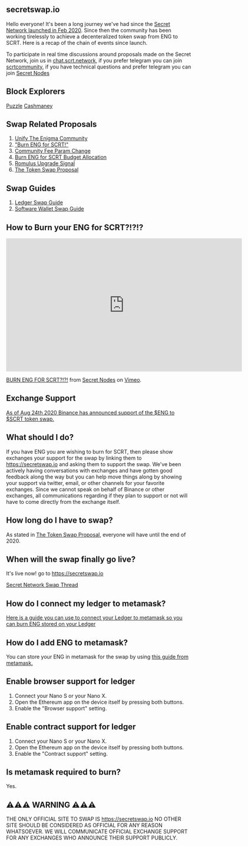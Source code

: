 ## secretswap.io

Hello everyone! It's been a long journey we've had since the [Secret Network launched in Feb 2020](https://blog.enigma.co/the-enigma-mainnet-has-launched-3bd0d40fe80d?source=collection_home---4------0-----------------------). Since then the community has been working tirelessly to achieve a decenteralized token swap from ENG to SCRT. Here is a recap of the chain of events since launch.

To participate in real time discussions around proposals made on the Secret Network, join us in [chat.scrt.network](https://chat.scrt.network), if you prefer telegram you can join [scrtcommunity](https://t.me/scrtcommunity), if you have technical questions and prefer telegram you can join [Secret Nodes](https://t.me/secretnodes)

## Block Explorers

[Puzzle](https://puzzle.report)
[Cashmaney](https://explorer.cashmaney.com)


## Swap Related Proposals

1. [Unify The Enigma Community](https://puzzle.report/secret/chains/secret-1/governance/proposals/2)
2. ["Burn ENG for SCRT!"](https://puzzle.report/secret/chains/secret-1/governance/proposals/4)
3. [Community Fee Param Change](https://puzzle.report/secret/chains/secret-1/governance/proposals/5)
4. [Burn ENG for SCRT Budget Allocation](https://www.puzzle.report/secret/chains/secret-1/governance/proposals/6)
5. [Romulus Upgrade Signal](https://puzzle.report/secret/chains/secret-1/governance/proposals/11)
6. [The Token Swap Proposal](https://puzzle.report/secret/chains/secret-1/governance/proposals/14)

## Swap Guides

1. [Ledger Swap Guide](https://secretnodes.org/#/tutorials/ledger-swap)
2. [Software Wallet Swap Guide](https://medium.com/@Immassi/swap-enigma-eng-to-secret-network-scrt-full-guide-by-sg-1-validator-131d5e542dd8)

## How to Burn your ENG for SCRT?!?!?

<iframe src="https://player.vimeo.com/video/433185106" width="640" height="361" frameborder="0" allow="autoplay; fullscreen" allowfullscreen></iframe>
<p><a href="https://vimeo.com/433185106">BURN ENG FOR SCRT?!?!</a> from <a href="https://vimeo.com/secretnodes">Secret Nodes</a> on <a href="https://vimeo.com">Vimeo</a>.</p>


## Exchange Support

[As of Aug 24th 2020 Binance has announced support of the $ENG to $SCRT token swap.](https://www.binance.com/en/support/articles/08082b3cbb874a23bd0b21aedae24852?utm_source=BinanceTwitter&utm_medium=GlobalSocial&utm_campaign=GlobalSocial)

## What should I do?

If you have ENG you are wishing to burn for SCRT, then please show exchanges your support for the swap by linking them to https://secretswap.io and asking them to support the swap. We've been actively having conversations with exchanges and have gotten good feedback along the way but you can help move things along by showing your support via twitter, email, or other channels for your favorite exchanges. Since we cannot speak on behalf of Binance or other exchanges, all communications regarding if they plan to support or not will have to come directly from the exchange itself.

## How long do I have to swap?

As stated in [The Token Swap Proposal](https://www.puzzle.report/secret/chains/secret-1/governance/proposals/14), everyone will have until the end of 2020.

## When will the swap finally go live?

It's live now! go to https://secretswap.io

[Secret Network Swap Thread](https://forum.scrt.network/t/token-swap-proposal/1364)

## How do I connect my ledger to metamask?

[Here is a guide you can use to connect your Ledger to metamask so you can burn ENG stored on your Ledger](https://medium.com/metamask/metamask-now-supports-ledger-hardware-wallets-847f4d51546)

## How do I add ENG to metamask?

You can store your ENG in metamask for the swap by using [this guide from metamask.](https://metamask.zendesk.com/hc/en-us/articles/360015489031-How-to-View-See-Your-Tokens-in-Metamask)

## Enable browser support for ledger

1. Connect your Nano S or your Nano X.
2. Open the Ethereum app on the device itself by pressing both buttons.
3. Enable the "Browser support" setting.

## Enable contract support for ledger

1. Connect your Nano S or your Nano X.
2. Open the Ethereum app on the device itself by pressing both buttons.
3. Enable the "Contract support" setting.

## Is metamask required to burn?

Yes.


## ⚠️⚠️⚠️ WARNING ⚠️⚠️⚠️

THE ONLY OFFICIAL SITE TO SWAP IS https://secretswap.io NO OTHER SITE SHOULD BE CONSIDERED AS OFFICIAL FOR ANY REASON WHATSOEVER. WE WILL COMMUNICATE OFFICIAL EXCHANGE SUPPORT FOR ANY EXCHANGES WHO ANNOUNCE THEIR SUPPORT PUBLICLY.
